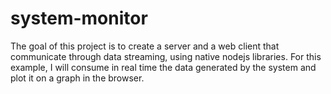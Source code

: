 # system-monitor
The goal of this project is to create a server and a web client that communicate through data streaming, using native nodejs libraries. For this example, I will consume in real time the data generated by the system and plot it on a graph in the browser.
